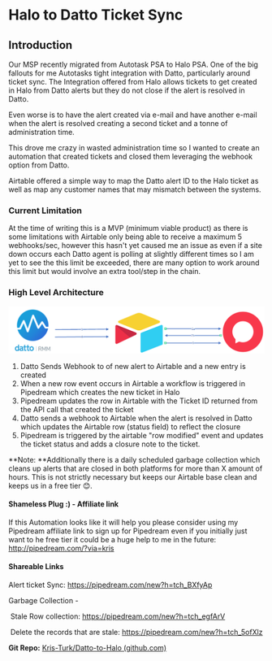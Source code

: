 # Halo to Datto Ticket Sync

## Introduction

Our MSP recently migrated from Autotask PSA to Halo PSA. One of the big fallouts for me Autotasks tight integration with Datto, particularly around ticket sync. The Integration offered from Halo allows tickets to get created in Halo from Datto alerts but they do not close if the alert is resolved in Datto.

Even worse is to have the alert created via e-mail and have another e-mail when the alert is resolved creating a second ticket and a tonne of administration time.

This drove me crazy in wasted administration time so I wanted to create an automation that created tickets and closed them leveraging the webhook option from Datto.

Airtable offered a simple way to map the Datto alert ID to the Halo ticket as well as map any customer names that may mismatch between the systems. 

### Current Limitation

At the time of writing this is a MVP (minimum viable product) as there is some limitations with Airtable only being able to receive a maximum 5 webhooks/sec, however this hasn't yet caused me an issue as even if a site down occurs each Datto agent is polling at slightly different times so I am yet to see the this limit be exceeded, there are many option to work around this limit but would involve an extra tool/step in the chain.

### High Level Architecture

![Dato-to-halo-image](./img/Datto-to-halo.png)

1. Datto Sends Webhook to of new alert to Airtable and a new entry is created
2. When a new row event occurs in Airtable a workflow is triggered in Pipedream which creates the new ticket in Halo
3. Pipedream updates the row in Airtable with the Ticket ID returned from the API call that created the ticket
4. Datto sends a webhook to Airtable when the alert is resolved in Datto which updates the Airtable row (status field) to reflect the closure
5. Pipedream is triggered by the airtable "row modified" event and updates the ticket status and adds a closure note to the ticket.



**Note: **Additionally there is a daily scheduled garbage collection which cleans up alerts that are closed in both platforms for more than X amount of hours. This is not strictly necessary but keeps our Airtable base clean and keeps us in a free tier 😊.



#### Shameless Plug :) - Affiliate link

If this Automation looks like it will help you please consider using my Pipedream affiliate link to sign up for Pipedream even if you initially just want to he free tier it could be a huge help to me in the future: http://pipedream.com/?via=kris

#### Shareable Links

Alert ticket Sync: https://pipedream.com/new?h=tch_BXfyAp

Garbage Collection - 

​	Stale Row collection: https://pipedream.com/new?h=tch_egfArV

​	Delete the records that are stale: https://pipedream.com/new?h=tch_5ofXlz

**Git Repo:** [Kris-Turk/Datto-to-Halo (github.com)](https://github.com/Kris-Turk/Datto-to-Halo/)
